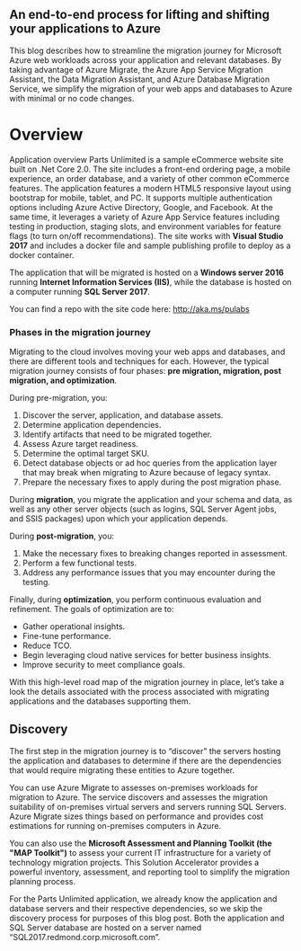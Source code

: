 ## An end-to-end process for lifting and shifting your applications to Azure
This blog describes how to streamline the migration journey for Microsoft Azure web workloads across your application and relevant databases. By taking advantage of Azure Migrate, the Azure App Service Migration Assistant, the Data Migration Assistant, and Azure Database Migration Service, we simplify the migration of your web apps and databases to Azure with minimal or no code changes.
# Overview
Application overview
Parts Unlimited is a sample eCommerce website site built on .Net Core 2.0. The site includes a front-end ordering page, a mobile experience, an order database, and a variety of other common eCommerce features. The application features a modern HTML5 responsive layout using bootstrap for mobile, tablet, and PC. It supports multiple authentication options including Azure Active Directory, Google, and Facebook. At the same time, it leverages a variety of Azure App Service features including testing in production, staging slots, and environment variables for feature flags (to turn on/off recommendations). The site works with **Visual Studio 2017** and includes a docker file and sample publishing profile to deploy as a docker container.

The application that will be migrated is hosted on a **Windows server 2016** running **Internet Information Services (IIS)**, while the database is hosted on a computer running **SQL Server 2017**.

You can find a repo with the site code here: http://aka.ms/pulabs

### Phases in the migration journey
Migrating to the cloud involves moving your web apps and databases, and there are different tools and techniques for each. However, the typical migration journey consists of four phases: **pre migration, migration, post migration, and optimization**.

 During pre-migration, you:
1. Discover the server, application, and database assets.
2. Determine application dependencies.
3. Identify artifacts that need to be migrated together.
4. Assess Azure target readiness.
5. Determine the optimal target SKU.
6. Detect database objects or ad hoc queries from the application layer that may break when migrating to Azure because of legacy syntax.
7. Prepare the necessary fixes to apply during the post migration phase.

During **migration**, you migrate the application and your schema and data, as well as any other server objects (such as logins, SQL Server Agent jobs, and SSIS packages) upon which your application depends.

During **post-migration**, you:

1. Make the necessary fixes to breaking changes reported in assessment.
2. Perform a few functional tests.
3. Address any performance issues that you may encounter during the testing.
 

Finally, during **optimization**, you perform continuous evaluation and refinement. The goals of optimization are to:

* Gather operational insights.
* Fine-tune performance.
* Reduce TCO.
* Begin leveraging cloud native services for better business insights.
* Improve security to meet compliance goals.
 
With this high-level road map of the migration journey in place, let’s take a look the details associated with the process associated with migrating applications and the databases supporting them.


## Discovery
The first step in the migration journey is to “discover” the servers hosting the application and databases to determine if there are the dependencies that would require migrating these entities to Azure together.

You can use Azure Migrate to assesses on-premises workloads for migration to Azure. The service discovers and assesses the migration suitability of on-premises virtual servers and servers running SQL Servers. Azure Migrate sizes things based on performance and provides cost estimations for running on-premises computers in Azure.

You can also use the **Microsoft Assessment and Planning Toolkit (the "MAP Toolkit")** to assess your current IT infrastructure for a variety of technology migration projects. This Solution Accelerator provides a powerful inventory, assessment, and reporting tool to simplify the migration planning process.

For the Parts Unlimited application, we already know the application and database servers and their respective dependencies, so we skip the discovery process for purposes of this blog post. Both the application and SQL Server database are hosted on a server named “SQL2017.redmond.corp.microsoft.com”.


 
